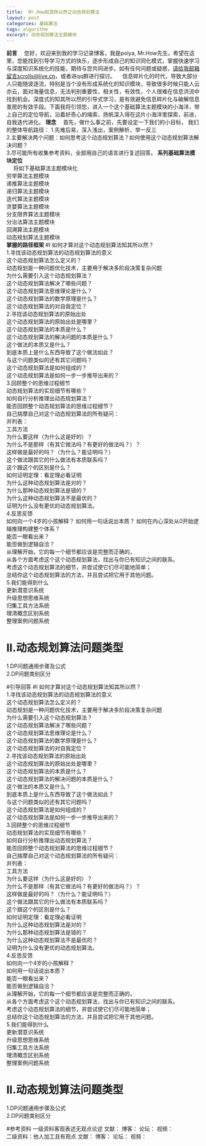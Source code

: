```yaml
---
title:  Mr.How知其所以然之动态规划算法
layout: post
categories: 基础算法
tags: algorithm
excerpt: 动态规划算法主题模块
---
```

**前言**
&emsp;您好，欢迎来到我的学习记录博客，我是polya, Mr.How先生。希望在这里，您能找到引导学习方式的快乐，逐步形成自己的知识同化模式，掌握快速学习与深度知识系统化的技能，期待与您共同进步。如有任何问题或疑惑，请给我邮箱留言scrolls@live.cn，或者进qq群进行探讨。
&emsp;信息碎片化的时代，导致大部分人只能随波逐流，特别是当个没有形成系统化的知识模块，导致很多时候只能人云亦云，面对海量信息，无法判别重要性，相关性，有效性，个人很难在信息洪流中找到机会。深度式的知其所以然的引导式学习，是有效避免信息碎片化与破解信息茧房的有效手段。下面我将引领您，进入一个这个基础算法主题模块的小海洋，带上自己的定位导航，沿着好奇心的绳索，扬帆深入得在这片小海洋里探索，前进，自我迭代进化。
****理念****
&emsp;首先，做什么事之前，先要设定一下我们的小目标，
我们的整体导航路径：
1.先难后易，深入浅出，案例解析，举一反三  
2.主要解决两个问题：如何思考这个动态规划算法？如何使用这个动态规划算法解决问题？  
3.尽可能所有收集参考资料，全部用自己的语言进行复述回答。
**系列基础算法模块定位**    
&emsp;
将如下基础算法主题模块化  
穷举算法主题模块  
递推算法主题模块  
递归算法主题模块  
迭代算法主题模块  
贪婪算法主题模块  
分支限界算法主题模块  
分治法算法主题模块  
回溯算法主题模块  
动态规划算法主题模块    
****掌握的路径框架****
#I 如何才算对这个动态规划算法知其所以然？    
  1.寻找该动态规划算法的动态规划算法的意义      
    这个动态规划算法怎么定义的？      
    动态规划是一种问题优化技术，主要用于解决多阶段决策复杂问题    
    为什么需要引入这个动态规划算法？    
    这个动态规划算法解决了哪些问题？    
    这个动态规划算法思维理论是什么？    
    这个动态规划算法的数学原理是什么？    
    这个动态规划算法的对自我定位？    
  2.寻找该动态规划算法的原始出处    
    这个动态规划算法的原始出处是哪里？    
    这个动态规划算法的本质是什么？    
    这个动态规划算法的解决问题的本质是什么？    
    这个做法的本质又是什么？    
    到底本质上是什么东西导致了这个做法如此？    
    与这个问题类似的还有其它问题吗？    
    这个动态规划算法是如何组成的？    
    这个动态规划算法是如何一步一步推导出来的？    
  3.回顾整个的思维过程细节    
    动态规划算法的实现细节有哪些？    
    如何自行分析推理出动态规划算法？    
    能否回顾整个动态规划算法的思维过程细节？    
    自己揣摩自己对这个动态规划算法的所有疑问：    
      并列表：    
    工具方法    
      为什么要这样（为什么这是好的）？    
      为什么不是那样（有其它做法吗？有更好的做法吗？）？    
      这样做是最好的吗？（为什么？能证明吗？）    
      这个做法跟其它的什么做法有本质联系吗？    
      这个跟这个的区别是什么？    
      如何证明定理：看定理必看证明    
      为什么这种动态规划算法是对的？    
      为什么那种动态规划算法是错的？    
      为什么这种动态规划算法不是最优的？    
      证明为什么没有更优的动态规划算法。    
  4.反思反馈    
    如何向一个4岁的小孩解释？
    如何用一句话说出本质？ 
    如何在内心深处从0开始逻辑推理构建整个体系？    
    能否一眼看出来？    
    能否做到逻辑自洽？    
    从理解开始，它的每一个细节都应该是完整而正确的，    
    从各个方面考虑这个这个动态规划算法，找出与你已有知识之间的联系。    
    考虑这个动态规划算法的细节，并尝试使它们尽可能地简单；    
    总结你这个动态规划算法的方法，并且尝试把它用于其他问题。    
  5.我们能得到什么    
    更新潜意识系统    
    升级思想思维系统    
    归集工具方法系统    
    理清概念区别系统        
    整理案例问题系统    
# II.动态规划算法问题类型  
   1.DP问题通用步骤及公式   
   2.DP问题类别区分   

#引导回答
#I 如何才算对这个动态规划算法知其所以然？    
  1.寻找该动态规划算法的动态规划算法的意义      
    这个动态规划算法怎么定义的？      
    动态规划是一种问题优化技术，主要用于解决多阶段决策复杂问题    
    为什么需要引入这个动态规划算法？    
    这个动态规划算法解决了哪些问题？    
    这个动态规划算法思维理论是什么？    
    这个动态规划算法的数学原理是什么？    
    这个动态规划算法的对自我定位？    
  2.寻找该动态规划算法的原始出处    
    这个动态规划算法的原始出处是哪里？    
    这个动态规划算法的本质是什么？    
    这个动态规划算法的解决问题的本质是什么？    
    这个做法的本质又是什么？    
    到底本质上是什么东西导致了这个做法如此？    
    与这个问题类似的还有其它问题吗？    
    这个动态规划算法是如何组成的？    
    这个动态规划算法是如何一步一步推导出来的？    
  3.回顾整个的思维过程细节    
    动态规划算法的实现细节有哪些？    
    如何自行分析推理出动态规划算法？    
    能否回顾整个动态规划算法的思维过程细节？    
    自己揣摩自己对这个动态规划算法的所有疑问：    
      并列表：    
    工具方法    
      为什么要这样（为什么这是好的）？    
      为什么不是那样（有其它做法吗？有更好的做法吗？）？    
      这样做是最好的吗？（为什么？能证明吗？）    
      这个做法跟其它的什么做法有本质联系吗？    
      这个跟这个的区别是什么？    
      如何证明定理：看定理必看证明    
      为什么这种动态规划算法是对的？    
      为什么那种动态规划算法是错的？    
      为什么这种动态规划算法不是最优的？    
      证明为什么没有更优的动态规划算法。    
  4.反思反馈    
    如何向一个4岁的小孩解释？    
    如何用一句话说出本质？    
    能否一眼看出来？    
    能否做到逻辑自洽？    
    从理解开始，它的每一个细节都应该是完整而正确的，    
    从各个方面考虑这个这个动态规划算法，找出与你已有知识之间的联系。    
    考虑这个动态规划算法的细节，并尝试使它们尽可能地简单；    
    总结你这个动态规划算法的方法，并且尝试把它用于其他问题。    
  5.我们能得到什么    
    更新潜意识系统    
    升级思想思维系统    
    归集工具方法系统    
    理清概念区别系统        
    整理案例问题系统    
# II.动态规划算法问题类型  
   1.DP问题通用步骤及公式   
   2.DP问题类别区分   





#参考资料
一级资料客观表述无观点论述
文献：
博客： 
论坛： 
视频：   
二级资料：他人加工且有观点
文献： 
博客： 
论坛： 
视频：  


    
